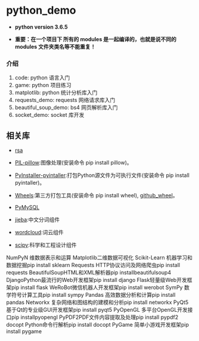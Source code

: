 # python_demo

- **python version 3.6.5**

- **重要：在一个项目下 所有的 modules 是一起编译的，也就是说不同的 modules 文件夹类名等不能重复！**

### 介绍

  1. code: python 语言入门
  2. game: python 项目练习
  3. matplotlib: python 统计分析库入门
  4. requests_demo: requests 网络请求库入门
  5. beautiful_soup_demo: bs4 网页解析库入门
  6. socket_demo: socket 库开发
  
## 相关库

- [rsa](https://pypi.org/project/rsa/)
- [PIL-pillow](https://pypi.org/project/Pillow/):图像处理(安装命令 pip install pillow)。

- [PyInstaller-pyintaller](http://www.pyinstaller.org):打包Python源文件为可执行文件(安装命令 pip install pyintaller)。
- [Wheels](https://pythonwheels.com):第三方打包工具(安装命令 pip install wheel), [github_wheel](https://github.com/pypa/wheel)。

- [PyMySQL](https://pypi.org/project/PyMySQL/)

- [jieba](https://pypi.org/project/jieba/):中文分词组件

- [wordcloud](https://github.com/amueller/word_cloud):词云组件

- [scipy](https://github.com/scipy/scipy):科学和工程设计组件

NumPyN 维数据表示和运算
Matplotlib二维数据可视化
Scikit-Learn 机器学习和数据挖掘pip install sklearn
Requests HTTP协议访问及网络爬虫pip install requests
BeautifulSoupHTML和XML解析器pip installbeautifulsoup4
DjangoPython最流行的Web开发框架pip install django
Flask轻量级Web开发框架pip install flask
WeRoBot微信机器人开发框架pip install werobot
SymPy 数学符号计算工具pip install sympy
Pandas 高效数据分析和计算pip install pandas
Networkx 复杂网络和图结构的建模和分析pip install networkx
PyQt5 基于Qt的专业级GUI开发框架pip install pyqt5
PyOpenGL 多平台OpenGL开发接口pip installpyopengl
PyPDF2PDF文件内容提取及处理pip install pypdf2
docopt Python命令行解析pip install docopt
PyGame 简单小游戏开发框架pip install pygame
